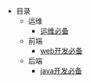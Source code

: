 * 目录
    * 运维
    	* [运维必备](devops/1.md)
    * 前端
    	* [web开发必备](web/1.md)
    * 后端
    	* [java开发必备](server/1.md)
    